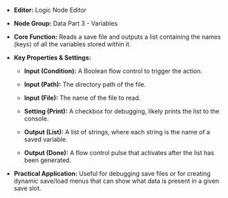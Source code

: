 - **Editor:** Logic Node Editor
    
- **Node Group:** Data Part 3 - Variables
    
- **Core Function:** Reads a save file and outputs a list containing the names (keys) of all the variables stored within it.
    
- **Key Properties & Settings:**
    
    - **Input (Condition):** A Boolean flow control to trigger the action.
        
    - **Input (Path):** The directory path of the file.
        
    - **Input (File):** The name of the file to read.
        
    - **Setting (Print):** A checkbox for debugging, likely prints the list to the console.
        
    - **Output (List):** A list of strings, where each string is the name of a saved variable.
        
    - **Output (Done):** A flow control pulse that activates after the list has been generated.
        
- **Practical Application:** Useful for debugging save files or for creating dynamic save/load menus that can show what data is present in a given save slot.